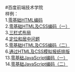 #百度前端技术学院  
样例：  
1.[零基础HTML编码](https://lovelope.github.io/html/task01/task_1_1_1.html)  
2.[零基础HTML及CSS编码（一）](https://lovelope.github.io/html/task02/task_1_1_2.html)  
3.[三栏式布局](https://lovelope.github.io/html/task03/task_1_3.html)  
4.[定位和居中问题](https://lovelope.github.io/html/task04/index.html)  
5.[零基础HTML及CSS编码（二）](https://lovelope.github.io/html/task05/index.html)  
6.[通过HTML及CSS模拟报纸排版](https://lovelope.github.io/html/task06/index.html)  
13.[零基础JavaScript编码（一）](https://lovelope.github.io/html/task13/index.html)   
14.[零基础JavaScript编码（二）](https://lovelope.github.io/html/task14/index.html)  
